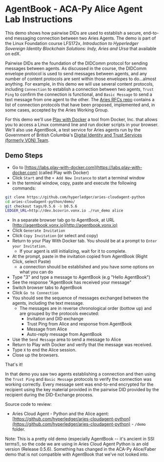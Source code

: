 # AgentBook - ACA-Py Alice Agent Lab Instructions

This demo shows how pairwise DIDs are used to establish a secure, end-to-end messaging
connection between two Aries Agents. The demo is part of the Linux Foundation course LFS172x, *Introduction to Hyperledger Sovereign Identity Blockchain Solutions: Indy, Aries and Ursa* that
available on edX.

Pairwise DIDs are the foundation of the DIDComm
protocol for sending messages between agents. As discussed in the course, the 
DIDComm envelope protocol is used to send messages between agents, and any number of
content protocols are sent within those envelopes to do...almost anything. For
example, in this demo we will use several content protocols, including `Connection` to 
establish a connection between two agents, `Trust Ping` to confirm the
connection is functional, and `Basic Message` to send a text message from one agent
to the other. The [Aries RFCs repo](https://github.com/hyperledger/aries-rfcs/) contains
a list of connection protocols that have been proposed, implemented and, in some cases,
accepted by the Aries Working Group.

For this demo we'll use [Play with Docker](https://labs.play-with-docker.com) a tool from Docker, Inc. that allows you to access a Linux command line and run docker scripts in your browser. We'll also use AgentBook, a test service for Aries agents run by the Government of British Columbia's [Digital Identity and Trust Services (formerly VON) Team](https://digital.gov.bc.ca/digital-trust).

## Demo Steps

- Go to [https://labs.play-with-docker.com](https://labs.play-with-docker.com) (called Play with Docker)
- Click `Start` and the `+ Add New Instance` to start a terminal window
- In the terminal window, copy, paste and execute the following commands:

``` bash
git clone https://github.com/hyperledger/aries-cloudagent-python
cd aries-cloudagent-python/demo/
git checkout tags/0.5.6 -b b0.5.6
LEDGER_URL=http://dev.bcovrin.vonx.io ./run_demo alice
```

- In a separate browser tab go to AgentBook, at URL [http://agentbook.vonx.io](http://agentbook.vonx.io)
- Click `Generate Invitation`
- Click `Copy Invitation` (or select and copy)
- Return to your Play With Docker tab. You should be at a prompt to `Enter your Invitation`.
  - If your agent is still initializing, wait for it to complete.
- At the prompt, paste in the invitation copied from AgentBook (Right Click, select Paste)
  - a connection should be established and you have some options on what you can do
- Type "3" and type a message to AgentBook (e.g "Hello AgentBook")
- See the response "AgentBook has received your message"
- Switch browser tabs to AgentBook
- Click `Go to Connection`
- You should see the sequence of messages exchanged between the agents, including the text message.
  - The messages are in reverse chronological order (bottow up) and are grouped by the protocols executed:
    - Invitation and DID exchange
    - Trust Ping from Alice and response from AgentBook
    - Message from Alice 
    - Auto-reply message from AgentBook
- Use the `Send Message` area to send a message to Alice
- Return to Play with Docker and verify that the message was received.
- Type `X` to end the Alice session.
- Close up the browsers.

That's it!

In that demo you saw two agents establishing a connection and then using the `Trust Ping` and `Basic Message` protocols to verify the connection was working correctly. Every message sent was end-to-end encrypted for the recipient using the key material provided in the pairwise DID provided by the recipient during the DID-Exchange process.

Source code to review:

- Aries Cloud Agent - Python and the Alice agent: [https://github.com/hyperledger/aries-cloudagent-python](https://github.com/hyperledger/aries-cloudagent-python) - `/demo` folder.

Note: This is a pretty old demo (especially AgentBook -- it's ancient in SSI terms!), so the code we are using in Aries Cloud Agent Python is an old version (Release 0.5.6). Something has changed in the ACA-Py Alice/Faber demo that is not compatible with AgentBook that we've not looked into.
